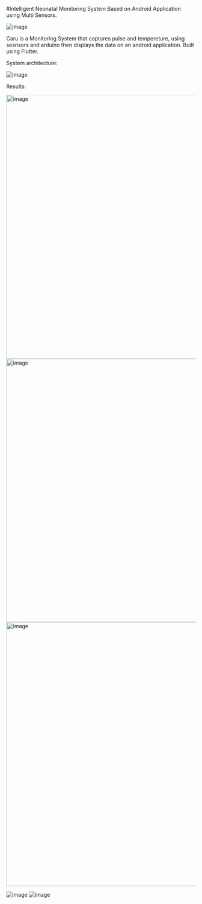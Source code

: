 #Intelligent Neonatal Monitoring System Based on Android Application using
Multi Sensors.

![image](https://user-images.githubusercontent.com/65066845/180574923-236ca935-9101-468b-b951-fbaf53226354.png)

Caru is a Monitoring System that captures pulse and tempereture, using sesnsors and arduino then displays the data on an android application. Built using Flutter.

System architecture:


![image](https://user-images.githubusercontent.com/65066845/180575886-1c85a0bb-e4fd-4b64-a68e-251e0b6b3f97.png)


Results:


<img width="700" alt="image" src="https://user-images.githubusercontent.com/65066845/180576551-d888a5e3-fed1-4264-b644-9b20949e19e9.png">
<img width="698" alt="image" src="https://user-images.githubusercontent.com/65066845/180576640-b1fcf0da-3ef1-4183-b3ff-b7c35310f06d.png">
<img width="700" alt="image" src="https://user-images.githubusercontent.com/65066845/180583326-04489465-96c5-45f0-950d-7a0f90ae8fe2.png">


![image](https://user-images.githubusercontent.com/65066845/180575371-fbb04165-a939-4531-9ecd-1b0f2da03796.png)
![image](https://user-images.githubusercontent.com/65066845/180575358-2de0d0c5-c21c-4ff6-9cbc-1bdbc588984b.png)




